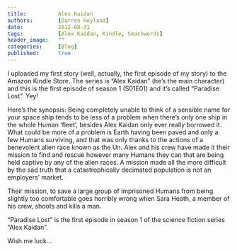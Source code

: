 ```yaml
---
title:          Alex Kaidan
authors:        [Darren Hoyland]
date:           2012-08-31
tags:           [Alex Kaidan, Kindle, Smashwords]
header_image:   ""
categories:     [Blog]
published:      true
---
```



I uploaded my first story (well, actually, the first episode of my story) to the Amazon Kindle Store. The series is “Alex Kaidan” (he’s the main character) and this is the first episode of season 1 (S01E01) and it’s called “Paradise Lost”. Yey!

Here’s the synopsis: Being completely unable to think of a sensible name for your space ship tends to be less of a problem when there’s only one ship in the whole Human ‘fleet’, besides Alex Kaidan only ever really borrowed it. What could be more of a problem is Earth having been paved and only a few Humans surviving, and that was only thanks to the actions of a benevolent alien race known as the Un. Alex and his crew have made it their mission to find and rescue however many Humans they can that are being held captive by any of the alien races. A mission made all the more difficult by the sad truth that a catastrophically decimated population is not an employers’ market.

Their mission, to save a large group of imprisoned Humans from being slightly too comfortable goes horribly wrong when Sara Heath, a member of his crew, shoots and kills a man.

“Paradise Lost” is the first episode in season 1 of the science fiction series “Alex Kaidan”.

Wish me luck…

